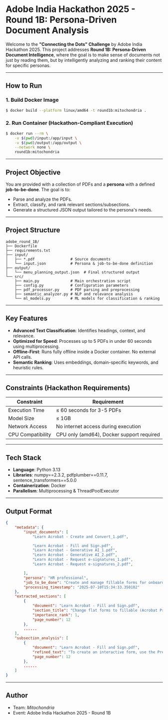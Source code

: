 # Adobe India Hackathon 2025 - Round 1B: Persona-Driven Document Analysis

Welcome to the **"Connecting the Dots" Challenge** by Adobe India Hackathon 2025. This project addresses **Round 1B: Persona-Driven Document Intelligence**, where the goal is to make sense of documents not just by reading them, but by intelligently analyzing and ranking their content for specific personas.

---

## How to Run

### 1. Build Docker Image

```bash
$ docker build --platform linux/amd64 -t round1b:mitochondria .
```

### 2. Run Container (Hackathon-Compliant Execution)

```bash
$ docker run --rm \
    -v $(pwd)/input:/app/input \
    -v $(pwd)/output:/app/output \
    --network none \
    round1b:mitochondria
```

---

## Project Objective

You are provided with a collection of PDFs and a **persona** with a defined **job-to-be-done**. The goal is to:

* Parse and analyze the PDFs.
* Extract, classify, and rank relevant sections/subsections.
* Generate a structured JSON output tailored to the persona's needs.

---

## Project Structure

```
adobe_round_1B/
├── Dockerfile
├── requirements.txt
├── input/
│   ├── *.pdf                # Source documents
│   └── input.json           # Persona & job-to-be-done definition
├── output/
│   └── menu_planning_output.json  # Final structured output
└── src/
    ├── main.py              # Main orchestration script
    ├── config.py            # Configuration parameters
    ├── pdf_processor.py     # PDF parsing and preprocessing
    ├── semantic_analyzer.py # NLP and relevance analysis
    └── ml_models.py         # ML models for classification & ranking
```

---

## Key Features

* **Advanced Text Classification**: Identifies headings, context, and relevance.
* **Optimized for Speed**: Processes up to 5 PDFs in under 60 seconds using multiprocessing.
* **Offline-First**: Runs fully offline inside a Docker container. No external API calls.
* **Semantic Ranking**: Uses embeddings, domain-specific keywords, and heuristic rules.

---

## Constraints (Hackathon Requirements)

| Constraint        | Requirement                               |
| ----------------- | ----------------------------------------- |
| Execution Time    | ≤ 60 seconds for 3-5 PDFs                 |
| Model Size        | ≤ 1GB                                     |
| Network Access    | No internet access during execution       |
| CPU Compatibility | CPU only (amd64), Docker support required |

---

## Tech Stack

* **Language**: Python 3.13
* **Libraries**: numpy==2.3.2, pdfplumber==0.11.7, sentence\_transformers==5.0.0
* **Containerization**: Docker
* **Parallelism**: Multiprocessing & ThreadPoolExecutor

---


## Output Format

```json
{
    "metadata": {
        "input_documents": [
            "Learn Acrobat - Create and Convert_1.pdf",

            "Learn Acrobat - Fill and Sign.pdf",
            "Learn Acrobat - Generative AI_1.pdf",
            "Learn Acrobat - Generative AI_2.pdf",
            "Learn Acrobat - Request e-signatures_1.pdf",
            "Learn Acrobat - Request e-signatures_2.pdf",

        ],
        "persona": "HR professional",
        "job_to_be_done": "Create and manage fillable forms for onboarding and compliance.",
        "processing_timestamp": "2025-07-10T15:34:33.350102"
    },
    "extracted_sections": [
        {
            "document": "Learn Acrobat - Fill and Sign.pdf",
            "section_title": "Change flat forms to fillable (Acrobat Pro)",
            "importance_rank": 1,
            "page_number": 12
        },
        ......
    ],
    "subsection_analysis": [
        {
            "document": "Learn Acrobat - Fill and Sign.pdf",
            "refined_text": "To create an interactive form, use the Prepare Forms tool. See Create a form from an existing document.",
            "page_number": 12
        },
        ......
    ]
}
```

---

## Author

* Team: *Mitochondria*
* Event: Adobe India Hackathon 2025 - Round 1B

